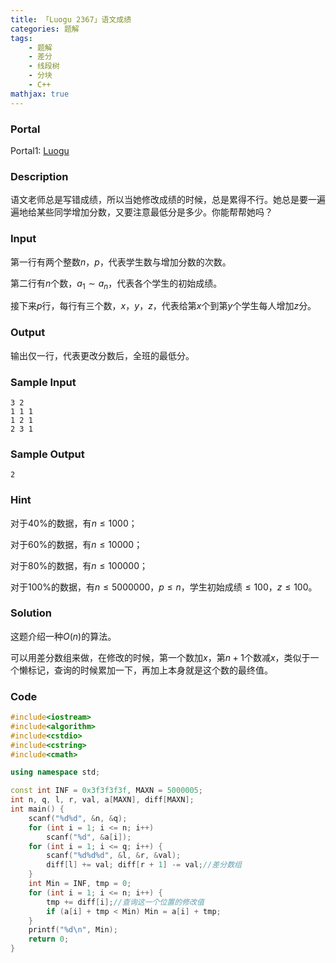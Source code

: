 ```yaml
---
title: 「Luogu 2367」语文成绩
categories: 题解
tags:
    - 题解
    - 差分
    - 线段树
    - 分块
    - C++
mathjax: true
---
```


### Portal

Portal1: [Luogu](https://www.luogu.com.cn/problem/P2367)

### Description

语文老师总是写错成绩，所以当她修改成绩的时候，总是累得不行。她总是要一遍遍地给某些同学增加分数，又要注意最低分是多少。你能帮帮她吗？

### Input

第一行有两个整数$n$，$p$，代表学生数与增加分数的次数。

第二行有$n$个数，$a_1 \sim a_n$，代表各个学生的初始成绩。

接下来$p$行，每行有三个数，$x$，$y$，$z$，代表给第$x$个到第$y$个学生每人增加$z$分。

### Output

输出仅一行，代表更改分数后，全班的最低分。

### Sample Input

```
3 2
1 1 1
1 2 1
2 3 1
```

### Sample Output

```
2
```

### Hint

对于$40\%$的数据，有$n \le 1000$；

对于$60\%$的数据，有$n \le 10000$；

对于$80\%$的数据，有$n \le 100000$；

对于$100\%$的数据，有$n \le 5000000，p \le n$，学生初始成绩$\le 100$，$z \le 100$。

### Solution

这题介绍一种$O(n)$的算法。

可以用差分数组来做，在修改的时候，第一个数加$x$，第$n+1$个数减$x$，类似于一个懒标记，查询的时候累加一下，再加上本身就是这个数的最终值。

### Code

```cpp
#include<iostream>
#include<algorithm>
#include<cstdio>
#include<cstring>
#include<cmath>

using namespace std;

const int INF = 0x3f3f3f3f, MAXN = 5000005;
int n, q, l, r, val, a[MAXN], diff[MAXN];
int main() {
    scanf("%d%d", &n, &q);
    for (int i = 1; i <= n; i++)
        scanf("%d", &a[i]);
    for (int i = 1; i <= q; i++) {
        scanf("%d%d%d", &l, &r, &val);
        diff[l] += val; diff[r + 1] -= val;//差分数组
    }
    int Min = INF, tmp = 0;
    for (int i = 1; i <= n; i++) {
        tmp += diff[i];//查询这一个位置的修改值
        if (a[i] + tmp < Min) Min = a[i] + tmp;
    }
    printf("%d\n", Min);
    return 0;
}
```